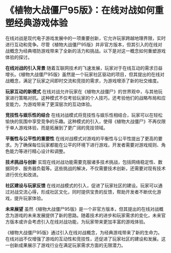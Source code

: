# 《植物大战僵尸95版》：在线对战如何重塑经典游戏体验

在线对战是现代电子游戏发展中的一项重要创新，它允许玩家跨越地理界限，实时进行互动和竞争。尽管《植物大战僵尸95版》并非官方版本，但其引入的在线对战概念为经典塔防游戏带来了全新的活力和挑战。以下是对这一概念如何重塑游戏体验的探讨。

**在线对战的引入背景**
随着互联网技术的飞速发展，玩家对于在线互动的需求日益增长。《植物大战僵尸95版》虽然是一个玩家社区驱动的项目，但其提出的在线对战概念，满足了玩家之间即时交流和竞技的需求，为游戏增添了新的社交维度。

**玩家互动的新模式**
在线对战允许玩家在《植物大战僵尸》的世界观中，与其他玩家进行策略对抗。这种模式不仅考验玩家的个人技巧，还考验他们的战略布局和应变能力，为游戏带来了更深层次的互动体验。

**竞技性与娱乐性的结合**
在线对战模式将竞技性与娱乐性相结合，玩家可以在轻松愉快的氛围中享受竞争的乐趣。这种模式的引入，使得《植物大战僵尸》不再仅限于单人游戏体验，而是拓展到了更广阔的竞技领域。

**平衡性与公平性的重要性**
在线对战模式对游戏的平衡性与公平性提出了更高的要求。为了确保每位玩家都能在公平的环境下进行游戏，开发者需要对游戏规则、角色能力等进行精心设计和调整。

**技术挑战与创新**
实现在线对战功能需要克服诸多技术挑战，包括网络稳定性、数据同步、服务器负载等。这些挑战的解决，不仅需要技术创新，还需要对现有技术进行优化和改进。

**社区建设与玩家反馈**
在线对战模式的引入，促进了玩家社区的建设。玩家可以通过对战交流心得，形成社区文化，同时提供宝贵的反馈，帮助开发者不断优化游戏，提升玩家体验。

**未来展望**
虽然《植物大战僵尸95版》是一个非官方版本，但其提出的在线对战概念为游戏的未来发展提供了新的思路。随着技术的进步和玩家需求的变化，未来官方版本或许会考虑引入在线对战功能，为玩家带来更加丰富的游戏体验。

《植物大战僵尸95版》通过引入在线对战概念，为经典游戏带来了新的生命力。在线对战不仅增强了游戏的互动性和竞技性，还促进了玩家社区的建设和发展。这一创新成果展示了游戏行业在满足玩家需求方面的无限潜力。